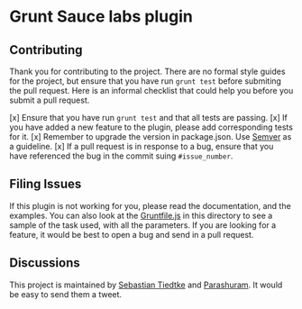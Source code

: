 # Grunt Sauce labs plugin

## Contributing
Thank you for contributing to the project. There are no formal style guides for the project, but ensure that you have run `grunt test` before submiting the pull request. Here is an informal checklist that could help you before you submit a pull request.

[x] Ensure that you have run `grunt test` and that all tests are passing.
[x] If you have added a new feature to the plugin, please add corresponding tests for it. 
[x] Remember to upgrade the version in package.json. Use [Semver](http://semver.org/) as a guideline.
[x] If a pull request is in response to a bug, ensure that you have referenced the bug in the commit suing `#issue_number`. 


## Filing Issues
If this plugin is not working for you, please read the documentation, and the examples. You can also look at the [Gruntfile.js](https://github.com/axemclion/grunt-saucelabs/blob/master/Gruntfile.js#L49) in this directory to see a sample of the task used, with all the parameters. 
If you are looking for a feature, it would be best to open a bug and send in a pull request. 

## Discussions
This project is maintained by [Sebastian Tiedtke](https://github.com/sourishkrout) and [Parashuram](http://github.com/axemcion). It would be easy to send them a tweet. 
